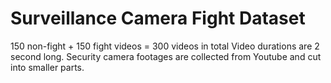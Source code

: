 # Surveillance Camera Fight Dataset

150 non-fight + 150 fight videos = 300 videos in total
Video durations are 2 second long.
Security camera footages are collected from Youtube and cut into smaller parts.


